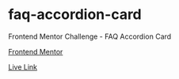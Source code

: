 # faq-accordion-card
Frontend Mentor Challenge - FAQ Accordion Card

[Frontend Mentor](https://www.frontendmentor.io/challenges/faq-accordion-card-XlyjD0Oam)

[Live Link](https://jdegand.github.io/faq-accordion-card/)
